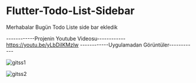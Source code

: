 # Flutter-Todo-List-Sidebar

Merhabalar Bugün Todo Liste side bar ekledik 

------------Projenin Youtube Videosu------------
https://youtu.be/yLbDiIKMzlw
------------Uygulamadan Görüntüler------------

![gitss1](https://github.com/asaffurkan/Flutter-Todo-List-Sidebar/assets/127442030/e303566f-4c32-40d7-8f89-bd7e6d249b54)

![gitss2](https://github.com/asaffurkan/Flutter-Todo-List-Sidebar/assets/127442030/1e1a623d-bb68-4a4e-80e8-707bc5ce2bd1)
